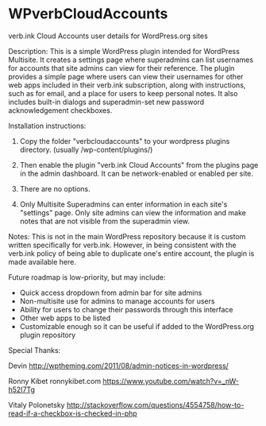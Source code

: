 # WPverbCloudAccounts
verb.ink Cloud Accounts user details for WordPress.org sites

Description:
This is a simple WordPress plugin intended for WordPress Multisite. It creates a settings page where superadmins can list usernames for accounts that site admins can view for their reference. The plugin provides a simple page where users can view their usernames for other web apps included in their verb.ink subscription, along with instructions, such as for email, and a place for users to keep personal notes. It also includes built-in dialogs and superadmin-set new password acknowledgement checkboxes.

Installation instructions:

1. Copy the folder "verbcloudaccounts" to your wordpress plugins directory. (usually /wp-content/plugins/)

2. Then enable the plugin "verb.ink Cloud Accounts" from the plugins page in the admin dashboard. It can be network-enabled or enabled per site.

3. There are no options.

4. Only Multisite Superadmins can enter information in each site's "settings" page. Only site admins can view the information and make notes that are not visible from the superadmin view.

Notes:
This is not in the main WordPress repository because it is custom written specifically for verb.ink. However, in being consistent with the verb.ink policy of being able to duplicate one's entire account, the plugin is made available here.

Future roadmap is low-priority, but may include:
- Quick access dropdown from admin bar for site admins
- Non-multisite use for admins to manage accounts for users
- Ability for users to change their passwords through this interface
- Other web apps to be listed
- Customizable enough so it can be useful if added to the WordPress.org plugin repository

Special Thanks:

Devin
http://wptheming.com/2011/08/admin-notices-in-wordpress/

Ronny Kibet ronnykibet.com
https://www.youtube.com/watch?v=_nW-h52I7Tg

Vitaly Polonetsky
http://stackoverflow.com/questions/4554758/how-to-read-if-a-checkbox-is-checked-in-php

